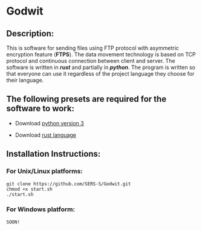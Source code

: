 # Godwit

## Description:

This is software for sending files using FTP protocol with asymmetric encryption feature (**FTPS**). The data movement technology is based on TCP protocol and continuous connection between client and server. The software is written in ***rust*** and partially in ***python***. The program is written so that everyone can use it regardless of the project language they choose for their language. 

## The following presets are required for the software to work:

- Download [python version 3](https://www.python.org/downloads/)

- Download [rust language](https://www.rust-lang.org/tools/install)

## Installation Instructions:

### For Unix/Linux platforms:
```
git clone https://github.com/SERS-S/Godwit.git
chmod +x start.sh
./start.sh
```

### For Windows platform:
```
SOON!
```
